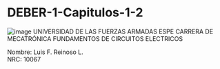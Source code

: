 # DEBER-1-Capitulos-1-2
                                                   
![image](https://user-images.githubusercontent.com/116655812/200654167-0482477a-cae7-40cd-95bb-7b745245d04f.png)
                                                   UNIVERSIDAD DE LAS FUERZAS ARMADAS ESPE
                                                           CARRERA DE MECATRÓNICA
                                                     FUNDAMENTOS DE CIRCUITOS ELECTRICOS 
                                                     
Nombre: Luis F. Reinoso L.                                                                                      
NRC: 10067

